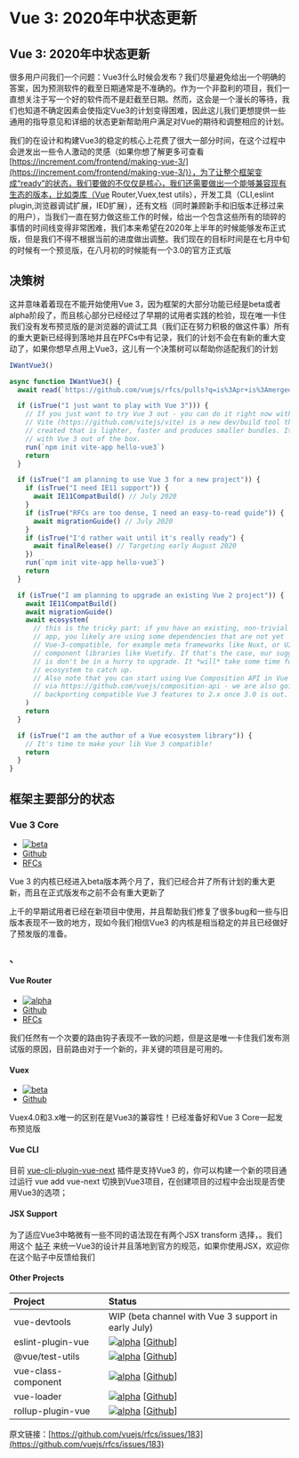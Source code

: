 # Vue 3: 2020年中状态更新

## Vue 3: 2020年中状态更新

很多用户问我们一个问题：Vue3什么时候会发布？我们尽量避免给出一个明确的答案，因为预测软件的截至日期通常是不准确的。作为一个非盈利的项目，我们一直想关注于写一个好的软件而不是赶截至日期。然而，这会是一个漫长的等待，我们也知道不确定因素会使指定Vue3的计划变得困难，因此这儿我们更想提供一些通用的指导意见和详细的状态更新帮助用户满足对Vue的期待和调整相应的计划。

我们的在设计和构建Vue3的稳定的核心上花费了很大一部分时间，在这个过程中会迸发出一些令人激动的灵感（如果你想了解更多可查看[https://increment.com/frontend/making-vue-3/](https://increment.com/frontend/making-vue-3/)），为了让整个框架变成“ready”的状态，我们要做的不仅仅是核心，我们还需要做出一个能够兼容现有生态的版本，比如类库（Vue Router,Vuex,test utils），开发工具（CLI,eslint plugin,浏览器调试扩展，IED扩展），还有文档（同时兼顾新手和旧版本迁移过来的用户），当我们一直在努力做这些工作的时候，给出一个包含这些所有的琐碎的事情的时间线变得非常困难，我们本来希望在2020年上半年的时候能够发布正式版，但是我们不得不根据当前的进度做出调整。我们现在的目标时间是在七月中旬的时候有一个预览版，在八月初的时候能有一个3.0的官方正式版

## 决策树

 这并意味着着现在不能开始使用Vue 3，因为框架的大部分功能已经是beta或者alpha阶段了，而且核心部分已经经过了早期的试用者实践的检验，现在唯一卡住我们没有发布预览版的是浏览器的调试工具（我们正在努力积极的做这件事）所有的重大更新已经得到落地并且在PFCs中有记录，我们的计划不会在有新的重大变动了，如果你想早点用上Vue3，这儿有一个决策树可以帮助你适配我们的计划



```javascript
IWantVue3()

async function IWantVue3() {
  await read(`https://github.com/vuejs/rfcs/pulls?q=is%3Apr+is%3Amerged+label%3Acore+-label%3Arevoked+-label%3A2.6+sort%3Acomments-desc`)

  if (isTrue("I just want to play with Vue 3"))) {
    // If you just want to try Vue 3 out - you can do it right now with Vite.
    // Vite (https://github.com/vitejs/vite) is a new dev/build tool that we
    // created that is lighter, faster and produces smaller bundles. It works
    // with Vue 3 out of the box.
    run(`npm init vite-app hello-vue3`)
    return
  }

  if (isTrue("I am planning to use Vue 3 for a new project")) {
    if (isTrue("I need IE11 support")) {
      await IE11CompatBuild() // July 2020
    }
    if (isTrue("RFCs are too dense, I need an easy-to-read guide")) {
      await migrationGuide() // July 2020
    }
    if (isTrue("I'd rather wait until it's really ready") {
      await finalRelease() // Targeting early August 2020
    })
    run(`npm init vite-app hello-vue3`)
    return
  }

  if (isTrue("I am planning to upgrade an existing Vue 2 project")) {
    await IE11CompatBuild()
    await migrationGuide()
    await ecosystem(
      // this is the tricky part: if you have an existing, non-trivial Vue 2
      // app, you likely are using some dependencies that are not yet
      // Vue-3-compatible, for example meta frameworks like Nuxt, or UI
      // component libraries like Vuetify. If that's the case, our suggestion
      // is don't be in a hurry to upgrade. It *will* take some time for the
      // ecosystem to catch up.
      // Also note that you can start using Vue Composition API in Vue 2 today
      // via https://github.com/vuejs/composition-api - we are also going to be
      // backporting compatible Vue 3 features to 2.x once 3.0 is out.
    )
    return
  }

  if (isTrue("I am the author of a Vue ecosystem library")) {
    // It's time to make your lib Vue 3 compatible!
    return
  }
}
```



##  框架主要部分的状态

###  Vue 3 Core

* [![beta](https://camo.githubusercontent.com/35043cce2a552b9c29e6e2267f4c9c9baec31090/68747470733a2f2f696d672e736869656c64732e696f2f6e706d2f762f7675652f6e6578742e737667)](https://www.npmjs.com/package/vue/v/next)
* [Github](https://github.com/vuejs/vue-next)
* [RFCs](https://github.com/vuejs/rfcs/pulls?q=is%3Apr+is%3Amerged+label%3Acore)

Vue 3 的内核已经进入beta版本两个月了，我们已经合并了所有计划的重大更新，而且在正式版发布之前不会有重大更新了

上千的早期试用者已经在新项目中使用，并且帮助我们修复了很多bug和一些与旧版本表现不一致的地方，现如今我们相信Vue3 的内核是相当稳定的并且已经做好了预发版的准备。

### 、

#### Vue Router

* [![alpha](https://camo.githubusercontent.com/8c14172146de976291c555b24839bd6e7f65a3a7/68747470733a2f2f696d672e736869656c64732e696f2f6e706d2f762f7675652d726f757465722f6e6578742e737667)](https://www.npmjs.com/package/vue-router/v/next)
* [Github](https://github.com/vuejs/vue-router-next)
* [RFCs](https://github.com/vuejs/rfcs/pulls?q=is%3Apr+is%3Amerged+label%3Arouter)

 我们任然有一个次要的路由钩子表现不一致的问题，但是这是唯一卡住我们发布测试版的原因，目前路由对于一个新的，非关键的项目是可用的。

 

#### Vuex

* [![beta](https://camo.githubusercontent.com/fbf0df4356b468846273e602cac7c43ef6fe7d5d/68747470733a2f2f696d672e736869656c64732e696f2f6e706d2f762f767565782f6e6578742e737667)](https://www.npmjs.com/package/vuex/v/next)
* [Github](https://github.com/vuejs/vuex/tree/4.0)

Vuex4.0和3.x唯一的区别在是Vue3的兼容性！已经准备好和Vue 3 Core一起发布预览版

#### Vue CLI

目前 [vue-cli-plugin-vue-next](https://github.com/vuejs/vue-cli-plugin-vue-next) 插件是支持Vue3 的，你可以构建一个新的项目通过运行 vue add vue-next 切换到Vue3项目，在创建项目的过程中会出现是否使用Vue3的选项；

#### JSX Support

为了适应Vue3中略微有一些不同的语法现在有两个JSX transform 选择，。我们用这个 [帖子](https://github.com/vuejs/jsx/issues/141) 来统一Vue3的设计并且落地到官方的规范，如果你使用JSX，欢迎你在这个贴子中反馈给我们



#### Other Projects

| Project | Status |
| :--- | :--- |
| vue-devtools | WIP \(beta channel with Vue 3 support in early July\) |
| eslint-plugin-vue | [![alpha](https://camo.githubusercontent.com/7dc2a967c0c73760ff7a9e82b369f398a4e68e49/68747470733a2f2f696d672e736869656c64732e696f2f6e706d2f762f65736c696e742d706c7567696e2d7675652f6e6578742e737667)](https://www.npmjs.com/package/eslint-plugin-vue/v/next) \[[Github](https://github.com/vuejs/eslint-plugin-vue)\] |
| @vue/test-utils | [![alpha](https://camo.githubusercontent.com/c34759c47bb03b0f8a6476e11a67c44263551169/68747470733a2f2f696d672e736869656c64732e696f2f6e706d2f762f407675652f746573742d7574696c732f6e6578742e737667)](https://www.npmjs.com/package/@vue/test-utils/v/next) \[[Github](https://github.com/vuejs/vue-test-utils-next)\] |
| vue-class-component | [![alpha](https://camo.githubusercontent.com/fc82739bb3325866c2a1d1f5cef0bd9716ad1a48/68747470733a2f2f696d672e736869656c64732e696f2f6e706d2f762f7675652d636c6173732d636f6d706f6e656e742f6e6578742e737667)](https://www.npmjs.com/package/vue-class-component/v/next) \[[Github](https://github.com/vuejs/vue-class-component/tree/next)\] |
| vue-loader | [![alpha](https://camo.githubusercontent.com/28112db8b90cc6b6690bf4c08cec9e996b2f7c18/68747470733a2f2f696d672e736869656c64732e696f2f6e706d2f762f7675652d6c6f616465722f6e6578742e737667)](https://www.npmjs.com/package/vue-loader/v/next) \[[Github](https://github.com/vuejs/vue-loader/tree/next)\] |
| rollup-plugin-vue | [![alpha](https://camo.githubusercontent.com/ae1916f09be64023634f22995210dd4115b12f22/68747470733a2f2f696d672e736869656c64732e696f2f6e706d2f762f726f6c6c75702d706c7567696e2d7675652f6e6578742e737667)](https://www.npmjs.com/package/rollup-plugin-vue/v/next) \[[Github](https://github.com/vueComponent/jsx)\] |



原文链接：[https://github.com/vuejs/rfcs/issues/183](https://github.com/vuejs/rfcs/issues/183)





